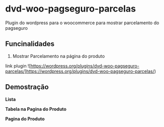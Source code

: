 # dvd-woo-pagseguro-parcelas
Plugin do wordpress para o woocommerce para mostrar parcelamento do pagseguro

## Funcinalidades

1. Mostrar Parcelamento na página do produto



link plugin
![https://wordpress.org/plugins/dvd-woo-pagseguro-parcelas/]https://wordpress.org/plugins/dvd-woo-pagseguro-parcelas/)



## Demostração
**Lista**


**Tabela na Pagina do Produto**

**Pagina do Produto**

